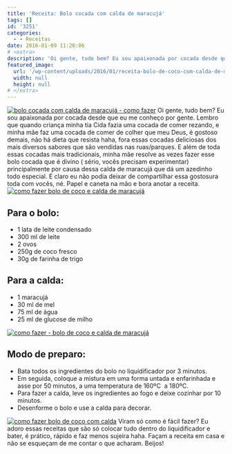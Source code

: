 ```yaml
---
title: 'Receita: Bolo cocada com calda de maracujá'
tags: []
id: '3251'
categories:
  - - Receitas
date: 2016-01-09 11:28:06
# <extra>
description: 'Oi gente, tudo bem? Eu sou apaixonada por cocada desde que eu me conheço por gente. Lembro que quando criança minha tia Cida fazia uma cocada de comer rezando, e minha mãe faz uma cocada de comer de colher que meu Deus, é gostoso demais, não há dieta que resista haha, fora essas cocadas deliciosas dos mais diversos sabores que são vendidas nas ruas/parques. E além de toda essas cocadas mais tradicionais, minha mãe resolve as vezes fazer esse bolo cocada que é divino ( sério, vocês precisam experimentar) principalmente por causa dessa calda de maracujá que dá um azedinho todo especial. E claro eu não podia deixar de compartilhar essa gostosura toda com vocês, né. Papel e caneta na mão e bora anotar a receita. Para o bolo: 1 lata de leite condensado 300 ml de leite 2 ovos &hellip;'
featured_image: 
  url: '/wp-content/uploads/2016/01/receita-bolo-de-coco-com-calda-de-maracujá-1024x768.jpg'
  width: null
  height: null
# </extra>
---
```


[![bolo cocada com calda de maracujá - como fazer](/wp-content/uploads/2016/01/receita-bolo-de-coco-com-calda-de-maracujá-1024x768.jpg)](/wp-content/uploads/2016/01/receita-bolo-de-coco-com-calda-de-maracujá.jpg) Oi gente, tudo bem? Eu sou apaixonada por cocada desde que eu me conheço por gente. Lembro que quando criança minha tia Cida fazia uma cocada de comer rezando, e minha mãe faz uma cocada de comer de colher que meu Deus, é gostoso demais, não há dieta que resista haha, fora essas cocadas deliciosas dos mais diversos sabores que são vendidas nas ruas/parques. E além de toda essas cocadas mais tradicionais, minha mãe resolve as vezes fazer esse bolo cocada que é divino ( sério, vocês precisam experimentar) principalmente por causa dessa calda de maracujá que dá um azedinho todo especial. E claro eu não podia deixar de compartilhar essa gostosura toda com vocês, né. Papel e caneta na mão e bora anotar a receita. [![como fazer bolo de coco e calda de maracujá ](/wp-content/uploads/2016/01/Bolo-cocada-com-maracujá-1024x768.jpg)](/wp-content/uploads/2016/01/Bolo-cocada-com-maracujá.jpg)

## Para o bolo:

*   1 lata de leite condensado
*   300 ml de leite
*   2 ovos
*   250g de coco fresco
*   30g de farinha de trigo

## Para a calda:

*   1 maracujá
*   30 ml de mel
*   75 ml de água
*   25 ml de glucose de milho

[![como fazer - bolo de coco e calda de maracujá ](/wp-content/uploads/2016/01/receita-de-calda-de-maracujá-e-bolo-cacada-1024x768.jpg)](/wp-content/uploads/2016/01/receita-de-calda-de-maracujá-e-bolo-cacada.jpg)

## Modo de preparo:

*   Bata todos os ingredientes do bolo no liquidificador por 3 minutos.
*   Em seguida, coloque a mistura em uma forma untada e enfarinhada e asse por 50 minutos, a uma temperatura de 160ºC  a 180ºC.
*   Para fazer a calda, leve os ingredientes ao fogo e deixe cozinhar por 10 minutos.
*   Desenforme o bolo e use a calda para decorar.

[![como fazer bolo de coco com calda ](/wp-content/uploads/2016/01/bolo-de-coco-com-calda-de-maracujá-1024x768.jpg)](/wp-content/uploads/2016/01/bolo-de-coco-com-calda-de-maracujá.jpg) Viram só como é fácil fazer? Eu adoro essas receitas que são só colocar tudo dentro do liquidificador e bater, é prático, rápido e faz menos sujeira haha. Façam a receita em casa e não se esqueçam de me contar o que acharam. Beijos!
